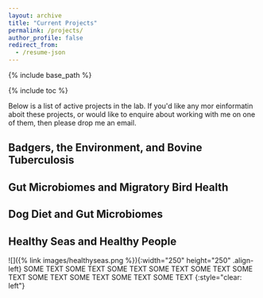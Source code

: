 ```yaml
---
layout: archive
title: "Current Projects"
permalink: /projects/
author_profile: false
redirect_from:
  - /resume-json
---
```


{% include base_path %}

{% include toc %}

Below is a list of active projects in the lab. If you'd like any mor einformatin aboit these projects, or would like to enquire about working with me on one of them, then please drop me an email. 


## Badgers, the Environment, and Bovine Tuberculosis


## Gut Microbiomes and Migratory Bird Health


## Dog Diet and Gut Microbiomes



## Healthy Seas and Healthy People

![]({% link images/healthyseas.png %}){:width="250" height="250" .align-left}
SOME TEXT SOME TEXT SOME TEXT SOME TEXT SOME TEXT SOME TEXT SOME TEXT SOME TEXT SOME TEXT SOME TEXT 
{:style="clear: left"}

